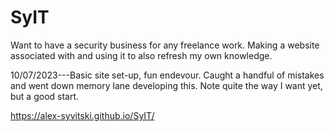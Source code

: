 # SyIT
Want to have a security business for any freelance work. Making a website associated with and using it to also refresh my own knowledge.

10/07/2023---Basic site set-up, fun endevour. Caught a handful of mistakes and went down memory lane developing this. Note quite the way I want yet, but a good start.


https://alex-syvitski.github.io/SyIT/

